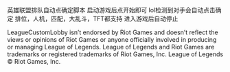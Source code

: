 英雄联盟排队自动点确定脚本
启动游戏后点开始即可 lol检测到对手会自动点击确定 排位，人机，匹配，大乱斗，TFT都支持
进入游戏后自动停止


LeagueCustomLobby isn’t endorsed by Riot Games and doesn’t reflect the views or opinions of Riot Games or anyone officially involved in producing or managing League of Legends. League of Legends and Riot Games are trademarks or registered trademarks of Riot Games, Inc. League of Legends © Riot Games, Inc.
